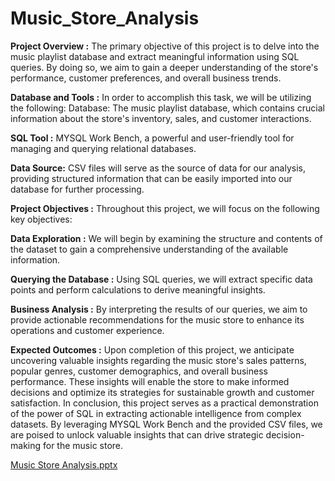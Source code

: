 # Music_Store_Analysis
**Project Overview :**
The primary objective of this project is to delve into the music playlist database and extract meaningful information using SQL queries. By doing so, we aim to gain a deeper understanding of the store's performance, customer preferences, and overall business trends.

**Database and Tools :**
In order to accomplish this task, we will be utilizing the following:
Database: The music playlist database, which contains crucial information about the store's inventory, sales, and customer interactions.

**SQL Tool :** MYSQL Work Bench, a powerful and user-friendly tool for managing and querying relational databases.

**Data Source:** CSV files will serve as the source of data for our analysis, providing structured information that can be easily imported into our database for further processing.

**Project Objectives :** Throughout this project, we will focus on the following key objectives:

**Data Exploration :** We will begin by examining the structure and contents of the dataset to gain a comprehensive understanding of the available information.

**Querying the Database :** Using SQL queries, we will extract specific data points and perform calculations to derive meaningful insights.

**Business Analysis :** By interpreting the results of our queries, we aim to provide actionable recommendations for the music store to enhance its operations and customer experience.

**Expected Outcomes :**
Upon completion of this project, we anticipate uncovering valuable insights regarding the music store's sales patterns, popular genres, customer demographics, and overall business performance. These insights will enable the store to make informed decisions and optimize its strategies for sustainable growth and customer satisfaction.
In conclusion, this project serves as a practical demonstration of the power of SQL in extracting actionable intelligence from complex datasets. By leveraging MYSQL Work Bench and the provided CSV files, we are poised to unlock valuable insights that can drive strategic decision-making for the music store.

[Music Store Analysis.pptx](https://github.com/saitejasaii009/Music_Store_Analysis/files/14471918/Music.Store.Analysis.pptx)


